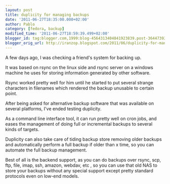 ```yaml
---
layout: post
title: duplicity for managing backups
date: '2011-06-27T18:35:00.000+02:00'
author: Pablo
category: [fedora, backup]
modified_time: '2011-06-27T18:59:39.499+02:00'
blogger_id: tag:blogger.com,1999:blog-4564313404841923839.post-3644739387663146921
blogger_orig_url: http://iranzop.blogspot.com/2011/06/duplicity-for-managing-backups.html
---
```


A few days ago, I was checking a friend's system for backing up.

It was based on rsync on the linux side and rsync server on a windows machine he uses for storing  information generated by other software.

Rsync worked pretty well for him until he started to put several strange characters in filenames which rendered the backup unusable to certain point.

After being asked for alternative backup software that was available on several platforms, I've ended testing duplicity.

As a command line interface tool, it can run pretty well on cron jobs, and eases the management of doing full or incremental backups to several kinds of targets.

Duplicity can also take care of tiding backup store removing older backups and automatically perform a full backup if older than x time, so you can automate the full backup management.

Best of all is the backend support, as you can do backups over rsync, scp, ftp, file, imap, ssh, amazon, webdav, etc , so you can use that old NAS to store your backups without any special support except pretty standard protocols even on low-end models.